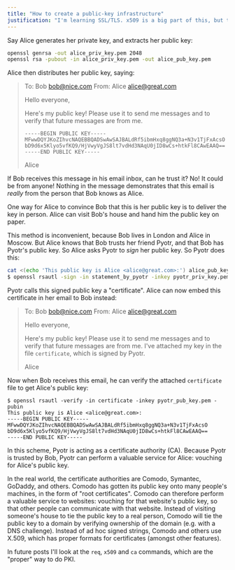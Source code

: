```yaml
---
title: "How to create a public-key infrastructure"
justification: "I'm learning SSL/TLS. x509 is a big part of this, but the tools obscure the problems it solves, and the cryptographic operations involved. To understand it, I'm building it myself."
---
```


Say Alice generates her private key, and extracts her public key:

```bash
openssl genrsa -out alice_priv_key.pem 2048
openssl rsa -pubout -in alice_priv_key.pem -out alice_pub_key.pem
```

Alice then distributes her public key, saying:

> To: Bob <bob@nice.com>
> From: Alice <alice@great.com>
>
> Hello everyone,
>
> Here's my public key! Please use it to send me messages and to verify that future messages are from me.
>
> ```
> -----BEGIN PUBLIC KEY-----
> MFwwDQYJKoZIhvcNAQEBBQADSwAwSAJBALdRf5ibmHxq8ggNQ3a+N3v1TjFxAcsO
> bD9d6x5Klyo5vfKQ9/HjVwyVgJS8lt7vdHd3NAqU0jID8wCs+htkFl8CAwEAAQ==
> -----END PUBLIC KEY-----
> ```
>
> Alice

If Bob receives this message in his email inbox, can he trust it? No! It could be from anyone! Nothing in the message demonstrates that this email is _really_ from the person that Bob knows as Alice.

One way for Alice to convince Bob that this is her public key is to deliver the key in person. Alice can visit Bob's house and hand him the public key on paper.

This method is inconvenient, because Bob lives in London and Alice in Moscow. But Alice knows that Bob trusts her friend Pyotr, and that Bob has Pyotr's public key. So Alice asks Pyotr to _sign_ her public key. So Pyotr does this:

```bash
cat <(echo 'This public key is Alice <alice@great.com>:') alice_pub_key.pem > statement_by_pyotr
$ openssl rsautl -sign -in statement_by_pyotr -inkey pyotr_priv_key.pem -out certificate
```

Pyotr calls this signed public key a "certificate". Alice can now embed this certificate in her email to Bob instead:

> To: Bob <bob@nice.com>
> From: Alice <alice@great.com>
>
> Hello everyone,
>
> Here's my public key! Please use it to send me messages and to verify that future messages are from me. I've attached my key in the file `certificate`, which is signed by Pyotr.
>
> Alice

Now when Bob receives this email, he can verify the attached `certificate` file to get Alice's public key:

```
$ openssl rsautl -verify -in certificate -inkey pyotr_pub_key.pem -pubin
This public key is Alice <alice@great.com>:
-----BEGIN PUBLIC KEY-----
MFwwDQYJKoZIhvcNAQEBBQADSwAwSAJBALdRf5ibmHxq8ggNQ3a+N3v1TjFxAcsO
bD9d6x5Klyo5vfKQ9/HjVwyVgJS8lt7vdHd3NAqU0jID8wCs+htkFl8CAwEAAQ==
-----END PUBLIC KEY-----
```

In this scheme, Pyotr is acting as a certificate authority (CA). Because Pyotr is trusted by Bob, Pyotr can perform a valuable service for Alice: vouching for Alice's public key.

In the real world, the certificate authorities are Comodo, Symantec, GoDaddy, and others. Comodo has gotten its public key onto many people's machines, in the form of "root certificates". Comodo can therefore perform a valuable service to websites: vouching for that website's public key, so that other people can communicate with that website. Instead of visiting someone's house to tie the public key to a real person, Comodo will tie the public key to a domain by verifying ownership of the domain (e.g. with a DNS challenge). Instead of ad hoc signed strings, Comodo and others use X.509, which has proper formats for certificates (amongst other features).

In future posts I'll look at the `req`, `x509` and `ca` commands, which are the "proper" way to do PKI.
